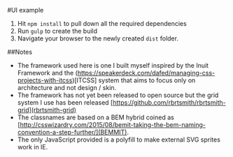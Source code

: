#UI example

1. Hit `npm install` to pull down all the required dependencies
2. Run `gulp` to create the build
3. Navigate your browser to the newly created `dist` folder.

##Notes
* The framework used here is one I built myself inspired by the Inuit Framework and the (https://speakerdeck.com/dafed/managing-css-projects-with-itcss)[ITCSS] system that aims to focus only on architecture and not design / skin. 
* The framework has not yet been released to open source but the grid system I use has been released [https://github.com/rbrtsmith/rbrtsmith-grid](rbrtsmith-grid)
* The classnames are based on a BEM hybrid coined as [http://csswizardry.com/2015/08/bemit-taking-the-bem-naming-convention-a-step-further/](BEMMIT).
* The only JavaScript provided is a polyfill to make external SVG sprites
work in IE.